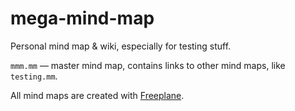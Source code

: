 # mega-mind-map
Personal mind map &amp; wiki, especially for testing stuff. 

`mmm.mm` &mdash; master mind map, contains links to other mind maps, like `testing.mm`.

All mind maps are created with [Freeplane](https://www.freeplane.org/).
